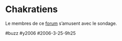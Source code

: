 # Chakratiens

Le membres de ce [forum](http://forum.chakrat.com/viewtopic.php?t=26809&highlight=connecteur) s’amusent avec le sondage.

#buzz #y2006 #2006-3-25-9h25
